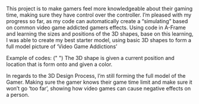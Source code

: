 This project is to make gamers feel more knowledgeable about their gaming time, making sure they have control over the controller. I’m pleased with my progress so far, as my code can automatically create a “simulating” based on common video game addicted gamers effects.
Using code in A-Frame and learning the sizes and positions of the 3D shapes, base on this learning, I was able to create my best starter model, using basic 3D shapes to form a full model picture of ‘Video Game Addictions’

Example of codes:
("<a-box position="0.5 0.5 -1.5" rotation="0 0 0" color="#b06151"></a-box>
     <a-sphere position="0 1.25 -5" radius="1.25" color="#EF2D5E"></a-sphere>
     <a-box position="-0.5 0.5 -1.5" rotation="0 0 0" color="#b06151"></a-box>")
The 3D shape is given a current position and location that is form onto and given a color.


In regards to the 3D Design Process, I’m still forming the full model of the Gamer. Making sure the gamer knows their game time limit and make sure it won’t go ‘too far’, showing how video games can cause negative effects on a person.
